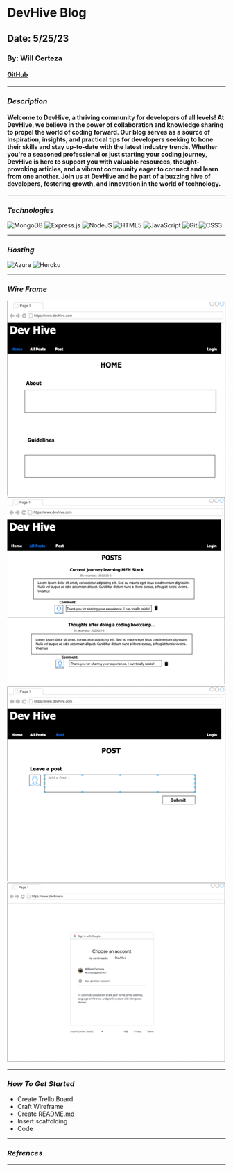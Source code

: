 # DevHive Blog

## Date: 5/25/23

### By: Will Certeza

#### [GitHub](https://github.com/wcerteza)

---

### **_Description_**

#### Welcome to DevHive, a thriving community for developers of all levels! At DevHive, we believe in the power of collaboration and knowledge sharing to propel the world of coding forward. Our blog serves as a source of inspiration, insights, and practical tips for developers seeking to hone their skills and stay up-to-date with the latest industry trends. Whether you're a seasoned professional or just starting your coding journey, DevHive is here to support you with valuable resources, thought-provoking articles, and a vibrant community eager to connect and learn from one another. Join us at DevHive and be part of a buzzing hive of developers, fostering growth, and innovation in the world of technology.

---

### **_Technologies_**

![MongoDB](https://img.shields.io/badge/MongoDB-%234ea94b.svg?style=for-the-badge&logo=mongodb&logoColor=white)
![Express.js](https://img.shields.io/badge/express.js-%23404d59.svg?style=for-the-badge&logo=express&logoColor=%2361DAFB)
![NodeJS](https://img.shields.io/badge/node.js-6DA55F?style=for-the-badge&logo=node.js&logoColor=white)
![HTML5](https://img.shields.io/badge/html5-%23E34F26.svg?style=for-the-badge&logo=html5&logoColor=white)
![JavaScript](https://img.shields.io/badge/javascript-%23323330.svg?style=for-the-badge&logo=javascript&logoColor=%23F7DF1E)
![Git](https://img.shields.io/badge/git-%23F05033.svg?style=for-the-badge&logo=git&logoColor=white)
![CSS3](https://img.shields.io/badge/css3-%231572B6.svg?style=for-the-badge&logo=css3&logoColor=white)

---

### **_Hosting_**

![Azure](https://img.shields.io/badge/azure-%230072C6.svg?style=for-the-badge&logo=microsoftazure&logoColor=white)
![Heroku](https://img.shields.io/badge/heroku-%23430098.svg?style=for-the-badge&logo=heroku&logoColor=white)

---

### **_Wire Frame_**

![WireFrame](images/home.png)
![WireFrame](images/allposts.png)
![WireFrame](images/post.png)
![WireFrame](images/oauth.png)

---

### **_How To Get Started_**

- Create Trello Board
- Craft Wireframe
- Create README.md
- Insert scaffolding
- Code

---

### **_Refrences_**

---
